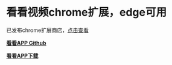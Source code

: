 # 看看视频chrome扩展，edge可用

已发布chrome扩展商店，[点击查看](https://chrome.google.com/webstore/detail/%E7%9C%8B%E7%9C%8B/pegiockicjmdnkjbnppeeakeogdkegac?hl=zh-CN&authuser=0)

[**看看APP Github**](https://github.com/npljy/ZY-PLAYER-KanKan)

[**看看APP下载**](https://m3w.cn/nplayer)
